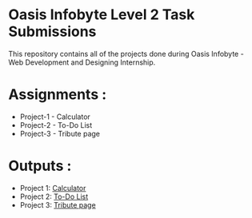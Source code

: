 # Oasis Infobyte Level 2 Task Submissions 

This repository contains all of the projects done during Oasis Infobyte - Web Development and Designing Internship.

# Assignments :

* Project-1 - Calculator
* Project-2 - To-Do List
* Project-3 - Tribute page


# Outputs :

* Project 1: [Calculator](https://prajwalpatil2204.github.io/OIBSIP/Calculator/index.html)
* Project 2: [To-Do List](https://prajwalpatil2204.github.io/OIBSIP/To-Do_list/index.html)
* Project 3: [Tribute page](https://prajwalpatil2204.github.io/OIBSIP/Tribute_page/index.html)
